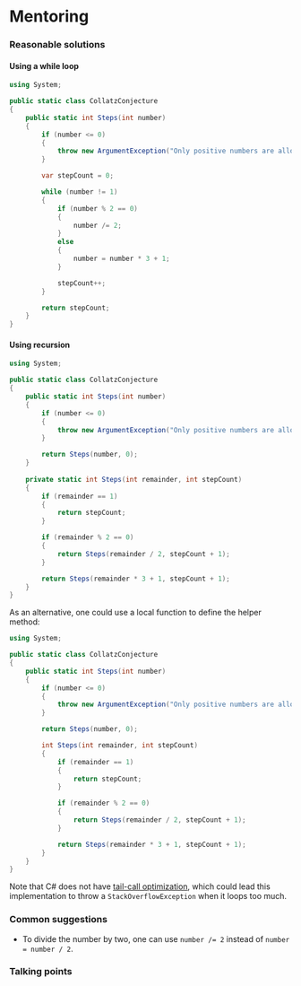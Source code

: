 # Mentoring

### Reasonable solutions

#### Using a while loop

```csharp
using System;

public static class CollatzConjecture
{
    public static int Steps(int number)
    {
        if (number <= 0)
        {
            throw new ArgumentException("Only positive numbers are allowed");
        }

        var stepCount = 0;

        while (number != 1)
        {
            if (number % 2 == 0)
            {
                number /= 2;
            }
            else
            {
                number = number * 3 + 1;
            }

            stepCount++;
        }

        return stepCount;
    }
}
```

#### Using recursion

```csharp
using System;

public static class CollatzConjecture
{
    public static int Steps(int number)
    {
        if (number <= 0)
        {
            throw new ArgumentException("Only positive numbers are allowed");
        }

        return Steps(number, 0);
    }
    
    private static int Steps(int remainder, int stepCount)
    {
        if (remainder == 1)
        {
            return stepCount;
        }

        if (remainder % 2 == 0)
        {
            return Steps(remainder / 2, stepCount + 1);
        }

        return Steps(remainder * 3 + 1, stepCount + 1);
    }
}
```

As an alternative, one could use a local function to define the helper method:

```csharp
using System;

public static class CollatzConjecture
{
    public static int Steps(int number)
    {
        if (number <= 0)
        {
            throw new ArgumentException("Only positive numbers are allowed");
        }

        return Steps(number, 0);

        int Steps(int remainder, int stepCount)
        {
            if (remainder == 1)
            {
                return stepCount;
            }

            if (remainder % 2 == 0)
            {
                return Steps(remainder / 2, stepCount + 1);
            }

            return Steps(remainder * 3 + 1, stepCount + 1);
        }
    }
}
```

Note that C# does not have [tail-call optimization](https://github.com/dotnet/roslyn/issues/1235), which could lead this implementation to throw a `StackOverflowException` when it loops too much.

### Common suggestions

- To divide the number by two, one can use `number /= 2` instead of `number = number / 2`.

### Talking points

